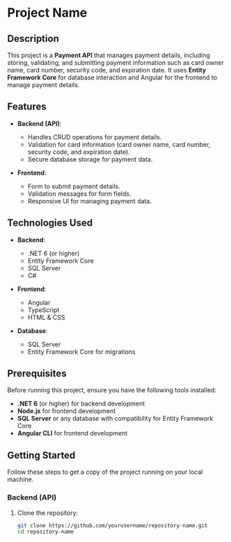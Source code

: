# Project Name

## Description

This project is a **Payment API** that manages payment details, including storing, validating, and submitting payment information such as card owner name, card number, security code, and expiration date. It uses **Entity Framework Core** for database interaction and Angular for the frontend to manage payment details.

## Features

- **Backend (API)**:
  - Handles CRUD operations for payment details.
  - Validation for card information (card owner name, card number, security code, and expiration date).
  - Secure database storage for payment data.
  
- **Frontend**:
  - Form to submit payment details.
  - Validation messages for form fields.
  - Responsive UI for managing payment data.

## Technologies Used

- **Backend**:
  - .NET 6 (or higher)
  - Entity Framework Core
  - SQL Server
  - C#

- **Frontend**:
  - Angular
  - TypeScript
  - HTML & CSS

- **Database**:
  - SQL Server
  - Entity Framework Core for migrations

## Prerequisites

Before running this project, ensure you have the following tools installed:

- **.NET 6** (or higher) for backend development
- **Node.js** for frontend development
- **SQL Server** or any database with compatibility for Entity Framework Core
- **Angular CLI** for frontend development

## Getting Started

Follow these steps to get a copy of the project running on your local machine.

### Backend (API)

1. Clone the repository:
   ```bash
   git clone https://github.com/yourusername/repository-name.git
   cd repository-name
